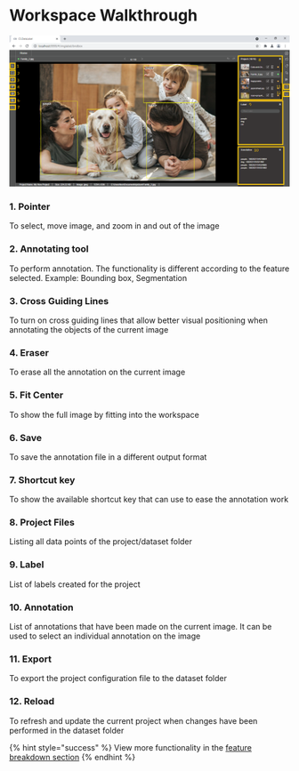 # Workspace Walkthrough

![](../../.gitbook/assets/workspace.png)

### 1. Pointer

To select, move image, and zoom in and out of the image

### 2. Annotating tool

To perform annotation. The functionality is different according to the feature selected. Example: Bounding box, Segmentation

### 3. Cross Guiding Lines

To turn on cross guiding lines that allow better visual positioning when annotating the objects of the current image

### 4. Eraser

To erase all the annotation on the current image

### 5. Fit Center

To show the full image by fitting into the workspace

### 6. Save

To save the annotation file in a different output format

### 7. Shortcut key

To show the available shortcut key that can use to ease the annotation work

### 8. Project Files

Listing all data points of the project/dataset folder

### 9. Label

List of labels created for the project

### 10. Annotation

List of annotations that have been made on the current image. It can be used to select an individual annotation on the image

### 11. Export

To export the project configuration file to the dataset folder

### 12. Reload

To refresh and update the current project when changes have been performed in the dataset folder

{% hint style="success" %}
View more functionality in the [feature breakdown section](../feature-breakdown/)
{% endhint %}

